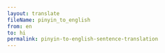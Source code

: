 ```yaml
--- 
layout: translate 
fileName: pinyin_to_english
from: en
to: hi 
permalink: pinyin-to-english-sentence-translation
---
```

